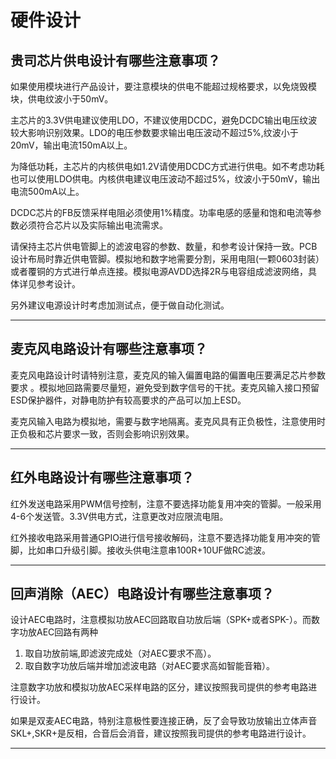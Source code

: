 # 硬件设计

## 贵司芯片供电设计有哪些注意事项？

如果使用模块进行产品设计，要注意模块的供电不能超过规格要求，以免烧毁模块，供电纹波小于50mV。

主芯片的3.3V供电建议使用LDO，不建议使用DCDC，避免DCDC输出电压纹波较大影响识别效果。LDO的电压参数要求输出电压波动不超过5%,纹波小于20mV，输出电流150mA以上。

为降低功耗，主芯片的内核供电如1.2V请使用DCDC方式进行供电。如不考虑功耗也可以使用LDO供电。内核供电建议电压波动不超过5%，纹波小于50mV，输出电流500mA以上。

DCDC芯片的FB反馈采样电阻必须使用1%精度。功率电感的感量和饱和电流等参数必须符合芯片以及实际输出电流需求。

请保持主芯片供电管脚上的滤波电容的参数、数量，和参考设计保持一致。PCB设计布局时靠近供电管脚。模拟地和数字地需要分割，采用电阻(一颗0603封装）或者覆铜的方式进行单点连接。模拟电源AVDD选择2R与电容组成滤波网络，具体详见参考设计。

另外建议电源设计时考虑加测试点，便于做自动化测试。

***

## 麦克风电路设计有哪些注意事项？

麦克风电路设计时请特别注意，麦克风的输入偏置电路的偏置电压要满足芯片参数要求
。模拟地回路需要尽量短，避免受到数字信号的干扰。麦克风输入接口预留ESD保护器件，对静电防护有较高要求的产品可以加上ESD。

麦克风输入电路为模拟地，需要与数字地隔离。麦克风具有正负极性，注意使用时正负极和芯片要求一致，否则会影响识别效果。

***

## 红外电路设计有哪些注意事项？

红外发送电路采用PWM信号控制，注意不要选择功能复用冲突的管脚。一般采用4-6个发送管。3.3V供电方式，注意更改对应限流电阻。

红外接收电路采用普通GPIO进行信号接收解码，注意不要选择功能复用冲突的管脚，比如串口升级引脚。接收头供电注意串100R+10UF做RC滤波。

***

## 回声消除（AEC）电路设计有哪些注意事项？

设计AEC电路时，注意模拟功放AEC回路取自功放后端（SPK+或者SPK-）。而数字功放AEC回路有两种

1. 取自功放前端,即滤波完成处（对AEC要求不高）。
2. 取自数字功放后端并增加滤波电路（对AEC要求高如智能音箱）。

注意数字功放和模拟功放AEC采样电路的区分，建议按照我司提供的参考电路进行设计。

如果是双麦AEC电路，特别注意极性要连接正确，反了会导致功放输出立体声音SKL+,SKR+是反相，合音后会消音，建议按照我司提供的参考电路进行设计。

***